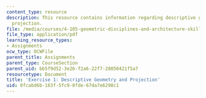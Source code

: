 ```yaml
---
content_type: resource
description: This resource contains information regarding descriptive geometry and
  projection.
file: /media/courses/4-105-geometric-disciplines-and-architecture-skills-reciprocal-methodologies-fall-2012/0fcabd6b163f5fc90fde67da7e6298c1_MIT4_105F12_ex1-desGeo.pdf
file_type: application/pdf
learning_resource_types:
- Assignments
ocw_type: OCWFile
parent_title: Assignments
parent_type: CourseSection
parent_uid: bb5f9d52-3e26-f2a6-22f7-28050421f5a7
resourcetype: Document
title: 'Exercise 1: Descriptive Geometry and Projection'
uid: 0fcabd6b-163f-5fc9-0fde-67da7e6298c1
---
```

